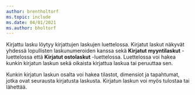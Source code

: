 ```yaml
---
author: brentholtorf
ms.topic: include
ms.date: 04/01/2021
ms.author: bholtorf
---
```

Kirjattu lasku löytyy kirjattujen laskujen luettelossa. Kirjatut laskut näkyvät yhdessä lopullisten laskunumeroiden kanssa sekä **Kirjatut myyntilaskut** -luettelossa että **Kirjatut ostolaskut** -luettelossa. Luettelossa voi hakea kunkin kirjatun laskun sekä oikaista kirjattua laskua tai peruuttaa sen.  

Kunkin kirjatun laskun osalta voi hakea tilastot, dimensiot ja tapahtumat, jotka ovat seurausta kirjatusta laskusta. Kirjatun laskun voi myös tulostaa tai lähettää.  

